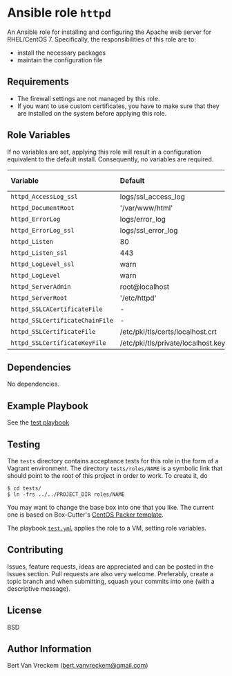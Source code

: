 # Ansible role `httpd`

An Ansible role for installing and configuring the Apache web server for RHEL/CentOS 7. Specifically, the responsibilities of this role are to:

- install the necessary packages
- maintain the configuration file

## Requirements

- The firewall settings are not managed by this role.
- If you want to use custom certificates, you have to make sure that they are installed on the system before applying this role.

## Role Variables

If no variables are set, applying this role will result in a configuration equivalent to the default install. Consequently, no variables are required.

| Variable                        | Default                            | Comments (type) |
| :---                            | :---                               | :---            |
| `httpd_AccessLog_ssl`           | logs/ssl_access_log                |                 |
| `httpd_DocumentRoot`            | '/var/www/html'                    |                 |
| `httpd_ErrorLog`                | logs/error_log                     |                 |
| `httpd_ErrorLog_ssl`            | logs/ssl_error_log                 |                 |
| `httpd_Listen`                  | 80                                 |                 |
| `httpd_Listen_ssl`              | 443                                |                 |
| `httpd_LogLevel_ssl`            | warn                               |                 |
| `httpd_LogLevel`                | warn                               |                 |
| `httpd_ServerAdmin`             | root@localhost                     |                 |
| `httpd_ServerRoot`              | '/etc/httpd'                       |                 |
| `httpd_SSLCACertificateFile`    | -                                  |                 |
| `httpd_SSLCertificateChainFile` | -                                  |                 |
| `httpd_SSLCertificateFile`      | /etc/pki/tls/certs/localhost.crt   |                 |
| `httpd_SSLCertificateKeyFile`   | /etc/pki/tls/private/localhost.key |                 |

## Dependencies

No dependencies.

## Example Playbook

See the [test playbook](tests/test.yml)

## Testing

The `tests` directory contains acceptance tests for this role in the form of a Vagrant environment. The directory `tests/roles/NAME` is a symbolic link that should point to the root of this project in order to work. To create it, do

```ShellSession
$ cd tests/
$ ln -frs ../../PROJECT_DIR roles/NAME
```

You may want to change the base box into one that you like. The current one is based on Box-Cutter's [CentOS Packer template](https://github.com/box-cutter/centos-vm).

The playbook [`test.yml`](tests/test.yml) applies the role to a VM, setting role variables.

## Contributing

Issues, feature requests, ideas are appreciated and can be posted in the Issues section. Pull requests are also very welcome. Preferably, create a topic branch and when submitting, squash your commits into one (with a descriptive message).

## License

BSD

## Author Information

Bert Van Vreckem (bert.vanvreckem@gmail.com)


